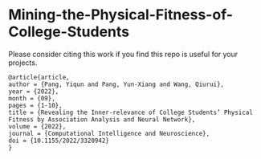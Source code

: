 # Mining-the-Physical-Fitness-of-College-Students
Please consider citing this work if you find this repo is useful for your projects.
```
@article{article,
author = {Pang, Yiqun and Pang, Yun-Xiang and Wang, Qiurui},
year = {2022},
month = {09},
pages = {1-10},
title = {Revealing the Inner-relevance of College Students’ Physical Fitness by Association Analysis and Neural Network},
volume = {2022},
journal = {Computational Intelligence and Neuroscience},
doi = {10.1155/2022/3320942}
}
```
